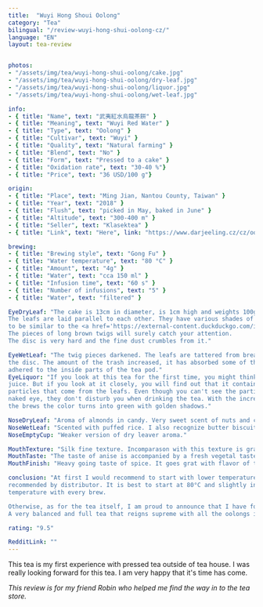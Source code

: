 ```yaml
---
title:  "Wuyi Hong Shoui Oolong"
category: "Tea"
bilingual: "/review-wuyi-hong-shui-oolong-cz/"
language: "EN"
layout: tea-review


photos:
- "/assets/img/tea/wuyi-hong-shui-oolong/cake.jpg"
- "/assets/img/tea/wuyi-hong-shui-oolong/dry-leaf.jpg"
- "/assets/img/tea/wuyi-hong-shui-oolong/liquor.jpg"
- "/assets/img/tea/wuyi-hong-shui-oolong/wet-leaf.jpg"

info:
- { title: "Name", text: "武夷紅水烏龍茶餅" }
- { title: "Meaning", text: "Wuyi Red Water" }
- { title: "Type", text: "Oolong" }
- { title: "Cultivar", text: "Wuyi" }
- { title: "Quality", text: "Natural farming" }
- { title: "Blend", text: "No" }
- { title: "Form", text: "Pressed to a cake" }
- { title: "Oxidation rate", text: "30-40 %"}
- { title: "Price", text: "36 USD/100 g"}

origin:
- { title: "Place", text: "Ming Jian, Nantou County, Taiwan" }
- { title: "Year", text: "2018" }
- { title: "Flush", text: "picked in May, baked in June" }
- { title: "Altitude", text: "300-400 m" }
- { title: "Seller", text: "Klasektea" }
- { title: "Link", text: "Here", link: "https://www.darjeeling.cz/cz/oolong/wuyi-hong-shui-oolong-tea-cake-1841" }

brewing:
- { title: "Brewing style", text: "Gong Fu" }
- { title: "Water temperature", text: "80 °C" }
- { title: "Amount", text: "4g" }
- { title: "Water", text: "cca 150 ml" }
- { title: "Infusion time", text: "60 s" }
- { title: "Number of infusions", text: "5" }
- { title: "Water", text: "filtered" }

EyeDryLeaf: "The cake is 13cm in diameter, is 1cm high and weights 100g. 
The leafs are laid parallel to each other. They have various shades of green and seem 
to be similar to the <a href='https://external-content.duckduckgo.com/iu/?u=https%3A%2F%2Fi.ytimg.com%2Fvi%2F-wr7YQE1mgU%2Fhqdefault.jpg&f=1&nofb=1'>pattern 95 used by the Czech army</a>. 
The pieces of long brown twigs will surely catch your attention. 
The disc is very hard and the fine dust crumbles from it."

EyeWetLeaf: "The twig pieces darkened. The leafs are tattered from breaking off of 
the disc. The amount of the trash increased, it has absorbed some of the water and 
adhered to the inside parts of the tea pod."
EyeLiquor: "If you look at this tea for the first time, you might think it is an apple 
juice. But if you look at it closely, you will find out that it contains small 
particles that come from the leafs. Even though you can't see the particles with your 
naked eye, they don't disturb you when drinking the tea. With the increasing number of 
the brews the color turns into green with golden shadows."

NoseDryLeaf: "Aroma of almonds in candy. Very sweet scent of nuts and caramel."
NoseWetLeaf: "Scented with puffed rice. I also recognize butter biscuits."
NoseEmptyCup: "Weaker version of dry leaver aroma."

MouthTexture: "Silk fine texture. Incomparason with this texture is graphen ..."
MouthTaste: "The taste of anise is accompanied by a fresh vegetal taste, typical of Taiwanese oolongs. The taste is very full and strong. At the same time, it does not contain any bitterness."
MouthFinish: "Heavy going taste of spice. It goes grat with flavor of the brew."

conclusion: "At first I would recommend to start with lower temperatures than is 
recommended by distributor. It is best to start at 80°C and slightly increase 
temperature with every brew.

Otherwise, as for the tea itself, I am proud to announce that I have found a tea gem. 
A very balanced and full tea that reigns supreme with all the oolongs in my tea box."

rating: "9.5"

RedditLink: ""
---
```


This tea is my first experience with pressed tea outside of tea house. I was really 
looking forward for this tea. I am very happy that it's time has come.

_This review is for my friend Robin who helped me find the way in to the tea store._
